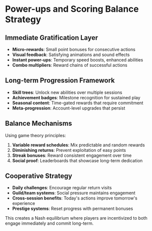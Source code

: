 # Power-ups and Scoring Balance Strategy

## Immediate Gratification Layer
- **Micro-rewards**: Small point bonuses for consecutive actions
- **Visual feedback**: Satisfying animations and sound effects
- **Instant power-ups**: Temporary speed boosts, enhanced abilities
- **Combo multipliers**: Reward chains of successful actions

## Long-term Progression Framework
- **Skill trees**: Unlock new abilities over multiple sessions
- **Achievement badges**: Milestone recognition for sustained play
- **Seasonal content**: Time-gated rewards that require commitment
- **Meta-progression**: Account-level upgrades that persist

## Balance Mechanisms
Using game theory principles:

1. **Variable reward schedules**: Mix predictable and random rewards
2. **Diminishing returns**: Prevent exploitation of easy points
3. **Streak bonuses**: Reward consistent engagement over time
4. **Social proof**: Leaderboards that showcase long-term dedication

## Cooperative Strategy
- **Daily challenges**: Encourage regular return visits
- **Guild/team systems**: Social pressure maintains engagement
- **Cross-session benefits**: Today's actions improve tomorrow's experience
- **Prestige systems**: Reset progress with permanent bonuses

This creates a Nash equilibrium where players are incentivized to both engage immediately and commit long-term.